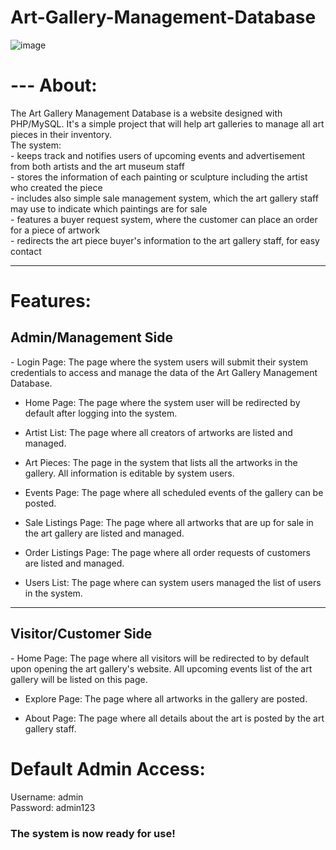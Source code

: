 # Art-Gallery-Management-Database
![image](https://user-images.githubusercontent.com/68800076/189507158-498d7857-7e2b-4a05-ad54-6333aaba8f61.png)
  <h1>
---
About:
    </h1>
      <div>
  The Art Gallery Management Database is a website designed with PHP/MySQL. It's a simple project that will help art galleries to manage all art pieces in their inventory. <br />
  The system:<br />
   - keeps track and notifies users of upcoming events and advertisement from both artists and the art museum staff<br />
   - stores the information of each painting or sculpture including the artist who created the piece <br />
   - includes also simple sale management system, which the art gallery staff may use to indicate which paintings are for sale <br />
   - features a buyer request system, where the customer can place an order for a piece of artwork<br />
   - redirects the art piece buyer's information to the art gallery staff, for easy contact<br />

---

<h1>Features: </h1>
 <h2>Admin/Management Side </h2>
- Login Page: The page where the system users will submit their system credentials to access and manage the data of the Art Gallery Management Database. 
    
- Home Page: The page where the system user will be redirected by default after logging into the system.

-  Artist List: The page where all creators of artworks are listed and managed.

-  Art Pieces: The page in the system that lists all the artworks in the gallery. All information is editable by system users.

-  Events Page: The page where all scheduled events of the gallery can be posted.

-  Sale Listings Page: The page where all artworks that are up for sale in the art gallery are listed and managed.

-  Order Listings Page: The page where all order requests of customers are listed and managed.

-  Users List: The page where can system users managed the list of users in the system.

---

<h2>Visitor/Customer Side</h2>
- Home Page: The page where all visitors will be redirected to by default upon opening the art gallery's website. All upcoming events list of the art gallery will be listed on this page.

- Explore Page: The page where all artworks in the gallery are posted.

- About Page: The page where all details about the art is posted by the art gallery staff.

<h1>Default Admin Access:</h1>
Username: admin </br>
Password: admin123</br>

<h3>The system is now ready for use!</h3>


</div>
